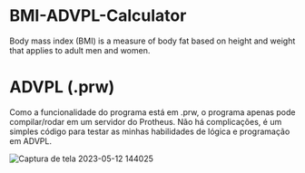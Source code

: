 # BMI-ADVPL-Calculator
Body mass index (BMI) is a measure of body fat based on height and weight that applies to adult men and women.

# ADVPL (.prw)
Como a funcionalidade do programa está em .prw, o programa apenas pode compilar/rodar em um servidor do Protheus. Não há complicações, é um simples código para testar as minhas habilidades de lógica e programação em ADVPL.


![Captura de tela 2023-05-12 144025](https://github.com/zoobatop/BMI-ADVPL-Calculator/assets/110500489/40482e77-1ee9-4690-8efa-a773bde159e0)


